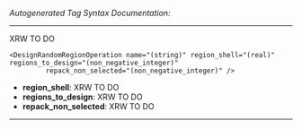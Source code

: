 _Autogenerated Tag Syntax Documentation:_

---
XRW TO DO

```
<DesignRandomRegionOperation name="(string)" region_shell="(real)" regions_to_design="(non_negative_integer)"
         repack_non_selected="(non_negative_integer)" />
```

-   **region_shell**: XRW TO DO
-   **regions_to_design**: XRW TO DO
-   **repack_non_selected**: XRW TO DO

---
